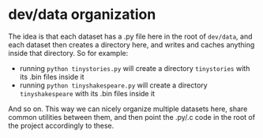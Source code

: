# dev/data organization

The idea is that each dataset has a .py file here in the root of `dev/data`, and each dataset then creates a directory here, and writes and caches anything inside that directory. So for example:

- running `python tinystories.py` will create a directory `tinystories` with its .bin files inside it
- running `python tinyshakespeare.py` will create a directory `tinyshakespeare` with its .bin files inside it

And so on. This way we can nicely organize multiple datasets here, share common utilities between them, and then point the .py/.c code in the root of the project accordingly to these.
